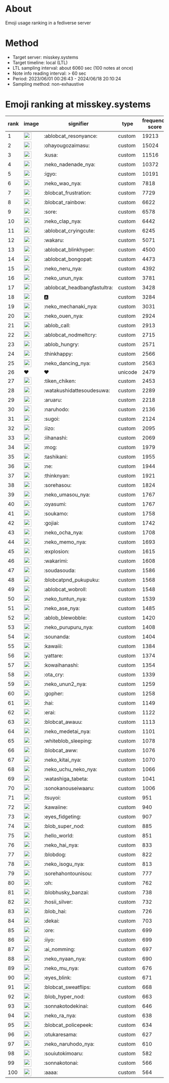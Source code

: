 # About
Emoji usage ranking in a fediverse server

# Method
- Target server: misskey.systems
- Target timeline: local (LTL)
- LTL sampling interval: about 6060 sec (100 notes at once)
- Note info reading interval: > 60 sec
- Period: 2023/06/01 00:26:43 - 2024/06/18 20:10:24 
- Sampling method: non-exhaustive

# Emoji ranking at misskey.systems

|rank|image|signifier|type|frequency score|
|----|----|----|----|----|
|1|<img height="24" src="https://misskey.systems/emoji/ablobcat_resonyance.webp">|:ablobcat_resonyance:|custom|19213|
|2|<img height="24" src="https://misskey.systems/emoji/ohayougozaimasu.webp">|:ohayougozaimasu:|custom|15024|
|3|<img height="24" src="https://misskey.systems/emoji/kusa.webp">|:kusa:|custom|11516|
|4|<img height="24" src="https://misskey.systems/emoji/neko_nadenade_nya.webp">|:neko_nadenade_nya:|custom|10372|
|5|<img height="24" src="https://misskey.systems/emoji/igyo.webp">|:igyo:|custom|10191|
|6|<img height="24" src="https://misskey.systems/emoji/neko_wao_nya.webp">|:neko_wao_nya:|custom|7818|
|7|<img height="24" src="https://misskey.systems/emoji/blobcat_frustration.webp">|:blobcat_frustration:|custom|7729|
|8|<img height="24" src="https://misskey.systems/emoji/blobcat_rainbow.webp">|:blobcat_rainbow:|custom|6622|
|9|<img height="24" src="https://misskey.systems/emoji/sore.webp">|:sore:|custom|6578|
|10|<img height="24" src="https://misskey.systems/emoji/neko_clap_nya.webp">|:neko_clap_nya:|custom|6442|
|11|<img height="24" src="https://misskey.systems/emoji/ablobcat_cryingcute.webp">|:ablobcat_cryingcute:|custom|6245|
|12|<img height="24" src="https://misskey.systems/emoji/wakaru.webp">|:wakaru:|custom|5071|
|13|<img height="24" src="https://misskey.systems/emoji/ablobcat_blinkhyper.webp">|:ablobcat_blinkhyper:|custom|4500|
|14|<img height="24" src="https://misskey.systems/emoji/ablobcat_bongopat.webp">|:ablobcat_bongopat:|custom|4473|
|15|<img height="24" src="https://misskey.systems/emoji/neko_neru_nya.webp">|:neko_neru_nya:|custom|4392|
|16|<img height="24" src="https://misskey.systems/emoji/neko_unun_nya.webp">|:neko_unun_nya:|custom|3781|
|17|<img height="24" src="https://misskey.systems/emoji/ablobcat_headbangfastultra.webp">|:ablobcat_headbangfastultra:|custom|3428|
|18|<img height="24" src="https://misskey.systems/emoji/a.webp">|:a:|custom|3284|
|19|<img height="24" src="https://misskey.systems/emoji/neko_mechanaki_nya.webp">|:neko_mechanaki_nya:|custom|3031|
|20|<img height="24" src="https://misskey.systems/emoji/neko_ouen_nya.webp">|:neko_ouen_nya:|custom|2924|
|21|<img height="24" src="https://misskey.systems/emoji/ablob_call.webp">|:ablob_call:|custom|2913|
|22|<img height="24" src="https://misskey.systems/emoji/ablobcat_nodmeltcry.webp">|:ablobcat_nodmeltcry:|custom|2715|
|23|<img height="24" src="https://misskey.systems/emoji/ablob_hungry.webp">|:ablob_hungry:|custom|2571|
|24|<img height="24" src="https://misskey.systems/emoji/thinkhappy.webp">|:thinkhappy:|custom|2566|
|25|<img height="24" src="https://misskey.systems/emoji/neko_dancing_nya.webp">|:neko_dancing_nya:|custom|2563|
|26|❤|❤|unicode|2479|
|27|<img height="24" src="https://misskey.systems/emoji/tiken_chiken.webp">|:tiken_chiken:|custom|2453|
|28|<img height="24" src="https://misskey.systems/emoji/watakushidattesoudesuwa.webp">|:watakushidattesoudesuwa:|custom|2289|
|29|<img height="24" src="https://misskey.systems/emoji/aruaru.webp">|:aruaru:|custom|2218|
|30|<img height="24" src="https://misskey.systems/emoji/naruhodo.webp">|:naruhodo:|custom|2136|
|31|<img height="24" src="https://misskey.systems/emoji/sugoi.webp">|:sugoi:|custom|2124|
|32|<img height="24" src="https://misskey.systems/emoji/iizo.webp">|:iizo:|custom|2095|
|33|<img height="24" src="https://misskey.systems/emoji/iihanashi.webp">|:iihanashi:|custom|2069|
|34|<img height="24" src="https://misskey.systems/emoji/mog.webp">|:mog:|custom|1979|
|35|<img height="24" src="https://misskey.systems/emoji/tashikani.webp">|:tashikani:|custom|1955|
|36|<img height="24" src="https://misskey.systems/emoji/ne.webp">|:ne:|custom|1944|
|37|<img height="24" src="https://misskey.systems/emoji/thinknyan.webp">|:thinknyan:|custom|1921|
|38|<img height="24" src="https://misskey.systems/emoji/sorehasou.webp">|:sorehasou:|custom|1824|
|39|<img height="24" src="https://misskey.systems/emoji/neko_umasou_nya.webp">|:neko_umasou_nya:|custom|1767|
|40|<img height="24" src="https://misskey.systems/emoji/oyasumi.webp">|:oyasumi:|custom|1767|
|41|<img height="24" src="https://misskey.systems/emoji/soukamo.webp">|:soukamo:|custom|1758|
|42|<img height="24" src="https://misskey.systems/emoji/gojiai.webp">|:gojiai:|custom|1742|
|43|<img height="24" src="https://misskey.systems/emoji/neko_ocha_nya.webp">|:neko_ocha_nya:|custom|1708|
|44|<img height="24" src="https://misskey.systems/emoji/neko_memo_nya.webp">|:neko_memo_nya:|custom|1693|
|45|<img height="24" src="https://misskey.systems/emoji/explosion.webp">|:explosion:|custom|1615|
|46|<img height="24" src="https://misskey.systems/emoji/wakarimi.webp">|:wakarimi:|custom|1608|
|47|<img height="24" src="https://misskey.systems/emoji/soudasouda.webp">|:soudasouda:|custom|1586|
|48|<img height="24" src="https://misskey.systems/emoji/blobcatpnd_pukupuku.webp">|:blobcatpnd_pukupuku:|custom|1568|
|49|<img height="24" src="https://misskey.systems/emoji/ablobcat_wobroll.webp">|:ablobcat_wobroll:|custom|1548|
|50|<img height="24" src="https://misskey.systems/emoji/neko_tuntun_nya.webp">|:neko_tuntun_nya:|custom|1539|
|51|<img height="24" src="https://misskey.systems/emoji/neko_ase_nya.webp">|:neko_ase_nya:|custom|1485|
|52|<img height="24" src="https://misskey.systems/emoji/ablob_blewobble.webp">|:ablob_blewobble:|custom|1420|
|53|<img height="24" src="https://misskey.systems/emoji/neko_purupuru_nya.webp">|:neko_purupuru_nya:|custom|1408|
|54|<img height="24" src="https://misskey.systems/emoji/sounanda.webp">|:sounanda:|custom|1404|
|55|<img height="24" src="https://misskey.systems/emoji/kawaiii.webp">|:kawaiii:|custom|1384|
|56|<img height="24" src="https://misskey.systems/emoji/yattare.webp">|:yattare:|custom|1374|
|57|<img height="24" src="https://misskey.systems/emoji/kowaihanashi.webp">|:kowaihanashi:|custom|1354|
|58|<img height="24" src="https://misskey.systems/emoji/ota_cry.webp">|:ota_cry:|custom|1339|
|59|<img height="24" src="https://misskey.systems/emoji/neko_unun2_nya.webp">|:neko_unun2_nya:|custom|1259|
|60|<img height="24" src="https://misskey.systems/emoji/gopher.webp">|:gopher:|custom|1258|
|61|<img height="24" src="https://misskey.systems/emoji/hai.webp">|:hai:|custom|1149|
|62|<img height="24" src="https://misskey.systems/emoji/erai.webp">|:erai:|custom|1122|
|63|<img height="24" src="https://misskey.systems/emoji/blobcat_awauu.webp">|:blobcat_awauu:|custom|1113|
|64|<img height="24" src="https://misskey.systems/emoji/neko_medetai_nya.webp">|:neko_medetai_nya:|custom|1101|
|65|<img height="24" src="https://misskey.systems/emoji/whiteblob_sleeping.webp">|:whiteblob_sleeping:|custom|1078|
|66|<img height="24" src="https://misskey.systems/emoji/blobcat_aww.webp">|:blobcat_aww:|custom|1076|
|67|<img height="24" src="https://misskey.systems/emoji/neko_kitai_nya.webp">|:neko_kitai_nya:|custom|1070|
|68|<img height="24" src="https://misskey.systems/emoji/neko_uchu_neko_nya.webp">|:neko_uchu_neko_nya:|custom|1066|
|69|<img height="24" src="https://misskey.systems/emoji/watashiga_tabeta.webp">|:watashiga_tabeta:|custom|1041|
|70|<img height="24" src="https://misskey.systems/emoji/sonokanouseiwaaru.webp">|:sonokanouseiwaaru:|custom|1006|
|71|<img height="24" src="https://misskey.systems/emoji/tsuyoi.webp">|:tsuyoi:|custom|951|
|72|<img height="24" src="https://misskey.systems/emoji/kawaiine.webp">|:kawaiine:|custom|940|
|73|<img height="24" src="https://misskey.systems/emoji/eyes_fidgeting.webp">|:eyes_fidgeting:|custom|907|
|74|<img height="24" src="https://misskey.systems/emoji/blob_super_nod.webp">|:blob_super_nod:|custom|885|
|75|<img height="24" src="https://misskey.systems/emoji/hello_world.webp">|:hello_world:|custom|851|
|76|<img height="24" src="https://misskey.systems/emoji/neko_hai_nya.webp">|:neko_hai_nya:|custom|833|
|77|<img height="24" src="https://misskey.systems/emoji/blobdog.webp">|:blobdog:|custom|822|
|78|<img height="24" src="https://misskey.systems/emoji/neko_isogu_nya.webp">|:neko_isogu_nya:|custom|813|
|79|<img height="24" src="https://misskey.systems/emoji/sorehahontounisou.webp">|:sorehahontounisou:|custom|777|
|80|<img height="24" src="https://misskey.systems/emoji/oh.webp">|:oh:|custom|762|
|81|<img height="24" src="https://misskey.systems/emoji/blobhusky_banzai.webp">|:blobhusky_banzai:|custom|738|
|82|<img height="24" src="https://misskey.systems/emoji/hosii_silver.webp">|:hosii_silver:|custom|732|
|83|<img height="24" src="https://misskey.systems/emoji/blob_hai.webp">|:blob_hai:|custom|726|
|84|<img height="24" src="https://misskey.systems/emoji/dekai.webp">|:dekai:|custom|703|
|85|<img height="24" src="https://misskey.systems/emoji/ore.webp">|:ore:|custom|699|
|86|<img height="24" src="https://misskey.systems/emoji/iiyo.webp">|:iiyo:|custom|699|
|87|<img height="24" src="https://misskey.systems/emoji/ai_nomming.webp">|:ai_nomming:|custom|697|
|88|<img height="24" src="https://misskey.systems/emoji/neko_nyaan_nya.webp">|:neko_nyaan_nya:|custom|690|
|89|<img height="24" src="https://misskey.systems/emoji/neko_mu_nya.webp">|:neko_mu_nya:|custom|676|
|90|<img height="24" src="https://misskey.systems/emoji/eyes_blink.webp">|:eyes_blink:|custom|671|
|91|<img height="24" src="https://misskey.systems/emoji/blobcat_sweatflips.webp">|:blobcat_sweatflips:|custom|668|
|92|<img height="24" src="https://misskey.systems/emoji/blob_hyper_nod.webp">|:blob_hyper_nod:|custom|663|
|93|<img height="24" src="https://misskey.systems/emoji/sonnakotodekinai.webp">|:sonnakotodekinai:|custom|646|
|94|<img height="24" src="https://misskey.systems/emoji/neko_ra_nya.webp">|:neko_ra_nya:|custom|638|
|95|<img height="24" src="https://misskey.systems/emoji/blobcat_policepeek.webp">|:blobcat_policepeek:|custom|634|
|96|<img height="24" src="https://misskey.systems/emoji/otukaresama.webp">|:otukaresama:|custom|627|
|97|<img height="24" src="https://misskey.systems/emoji/neko_naruhodo_nya.webp">|:neko_naruhodo_nya:|custom|610|
|98|<img height="24" src="https://misskey.systems/emoji/souiutokimoaru.webp">|:souiutokimoaru:|custom|582|
|99|<img height="24" src="https://misskey.systems/emoji/sonnakotonai.webp">|:sonnakotonai:|custom|566|
|100|<img height="24" src="https://misskey.systems/emoji/aaaa.webp">|:aaaa:|custom|564|
